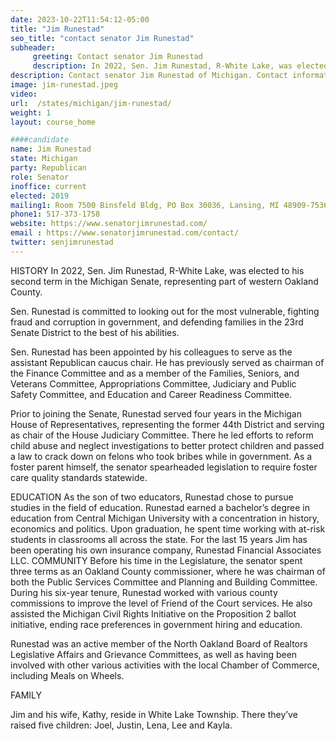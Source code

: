```yaml
---
date: 2023-10-22T11:54:12-05:00
title: "Jim Runestad"
seo_title: "contact senator Jim Runestad"
subheader:
     greeting: Contact senator Jim Runestad
     description: In 2022, Sen. Jim Runestad, R-White Lake, was elected to his second term in the Michigan Senate, representing part of western Oakland County. Sen. Runestad is committed to looking out for the most vulnerable, fighting fraud and corruption in government, and defending families in the 23rd Senate District to the best of his abilities.
description: Contact senator Jim Runestad of Michigan. Contact information for Jim Runestad includes email address, phone number, and mailing address.
image: jim-runestad.jpeg
video:
url:  /states/michigan/jim-runestad/
weight: 1
layout: course_home

####candidate
name: Jim Runestad
state: Michigan
party: Republican
role: Senator
inoffice: current
elected: 2019
mailing1: Room 7500 Binsfeld Bldg, PO Box 30036, Lansing, MI 48909-7536
phone1: 517-373-1758
website: https://www.senatorjimrunestad.com/
email : https://www.senatorjimrunestad.com/contact/
twitter: senjimrunestad
---
```


HISTORY
In 2022, Sen. Jim Runestad, R-White Lake, was elected to his second term in the Michigan Senate, representing part of western Oakland County.

Sen. Runestad is committed to looking out for the most vulnerable, fighting fraud and corruption in government, and defending families in the 23rd Senate District to the best of his abilities.

Sen. Runestad has been appointed by his colleagues to serve as the assistant Republican caucus chair. He has previously served as chairman of the Finance Committee and as a member of the Families, Seniors, and Veterans Committee, Appropriations Committee, Judiciary and Public Safety Committee, and Education and Career Readiness Committee.

Prior to joining the Senate, Runestad served four years in the Michigan House of Representatives, representing the former 44th District and serving as chair of the House Judiciary Committee. There he led efforts to reform child abuse and neglect investigations to better protect children and passed a law to crack down on felons who took bribes while in government. As a foster parent himself, the senator spearheaded legislation to require foster care quality standards statewide.

EDUCATION
As the son of two educators, Runestad chose to pursue studies in the field of education. Runestad earned a bachelor’s degree in education from Central Michigan University with a concentration in history, economics and politics. Upon graduation, he spent time working with at-risk students in classrooms all across the state. For the last 15 years Jim has been operating his own insurance company, Runestad Financial Associates LLC.
COMMUNITY
Before his time in the Legislature, the senator spent three terms as an Oakland County commissioner, where he was chairman of both the Public Services Committee and Planning and Building Committee. During his six-year tenure, Runestad worked with various county commissions to improve the level of Friend of the Court services. He also assisted the Michigan Civil Rights Initiative on the Proposition 2 ballot initiative, ending race preferences in government hiring and education.

Runestad was an active member of the North Oakland Board of Realtors Legislative Affairs and Grievance Committees, as well as having been involved with other various activities with the local Chamber of Commerce, including Meals on Wheels.

FAMILY

Jim and his wife, Kathy, reside in White Lake Township. There they’ve raised five children: Joel, Justin, Lena, Lee and Kayla.
